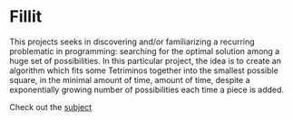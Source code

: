# Fillit

This projects seeks in discovering and/or familiarizing a recurring problematic in programming: searching for the optimal solution among a huge set of possibilities. In this particular project, the idea is to create an algorithm which fits some Tetriminos together into the smallest possible square, in the minimal amount of time, amount of time, despite a exponentially growing number of possibilities each time a piece is added.

Check out the [subject](https://github.com/pavel1shatalov/42.Moscow/blob/master/files/subjects/fillit.en.pdf)
